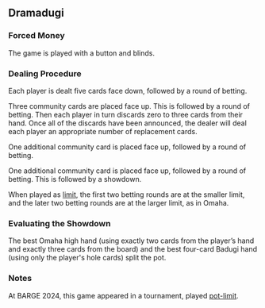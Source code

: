Dramadugi
---------

### Forced Money

The game is played with a button and blinds.

### Dealing Procedure

Each player is dealt five cards face down, followed by a round of betting.

Three community cards are placed face up. This is followed by a round of
betting. Then each player in turn discards zero to three cards from their
hand. Once all of the discards have been announced, the dealer will deal each
player an appropriate number of replacement cards.

One additional community card is placed face up, followed by a round of betting.

One additional community card is placed face up, followed by a round of
betting. This is followed by a showdown.

When played as [limit](limit.md), the first two betting rounds are at the
smaller limit, and the later two betting rounds are at the larger limit, as in
Omaha.

### Evaluating the Showdown

The best Omaha high hand (using exactly two cards from the player’s hand and
exactly three cards from the board) and the best four-card Badugi hand (using
only the player's hole cards) split the pot.

### Notes

At BARGE 2024, this game appeared in a tournament, played [pot-limit](pot-limit.md).

